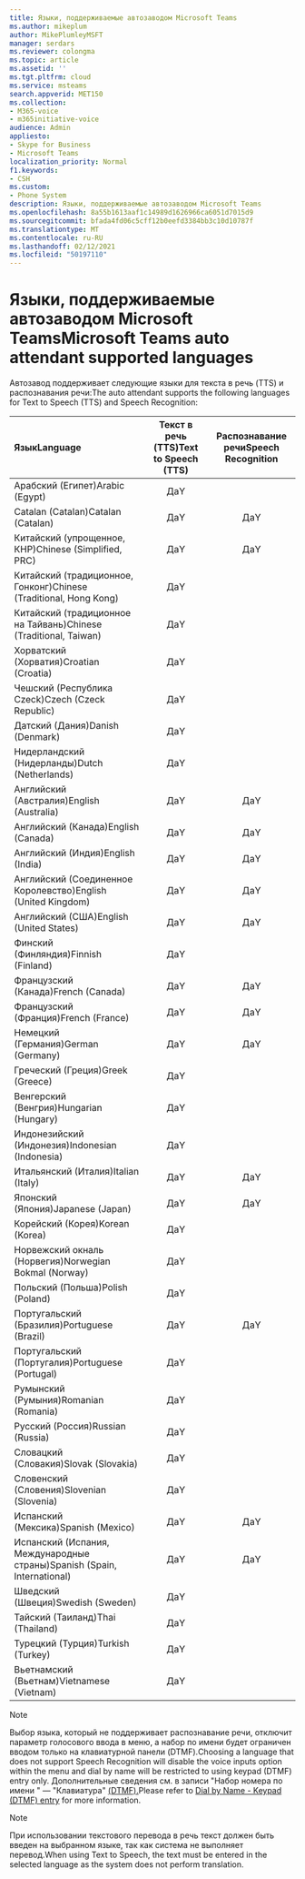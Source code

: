```yaml
---
title: Языки, поддерживаемые автозаводом Microsoft Teams
ms.author: mikeplum
author: MikePlumleyMSFT
manager: serdars
ms.reviewer: colongma
ms.topic: article
ms.assetid: ''
ms.tgt.pltfrm: cloud
ms.service: msteams
search.appverid: MET150
ms.collection:
- M365-voice
- m365initiative-voice
audience: Admin
appliesto:
- Skype for Business
- Microsoft Teams
localization_priority: Normal
f1.keywords:
- CSH
ms.custom:
- Phone System
description: Языки, поддерживаемые автозаводом Microsoft Teams
ms.openlocfilehash: 8a55b1613aaf1c14989d1626966ca6051d7015d9
ms.sourcegitcommit: bfada4fd06c5cff12b0eefd3384bb3c10d10787f
ms.translationtype: MT
ms.contentlocale: ru-RU
ms.lasthandoff: 02/12/2021
ms.locfileid: "50197110"
---
```

# <a name="microsoft-teams-auto-attendant-supported-languages"></a><span data-ttu-id="c9581-103">Языки, поддерживаемые автозаводом Microsoft Teams</span><span class="sxs-lookup"><span data-stu-id="c9581-103">Microsoft Teams auto attendant supported languages</span></span>

<span data-ttu-id="c9581-104">Автозавод поддерживает следующие языки для текста в речь (TTS) и распознавания речи:</span><span class="sxs-lookup"><span data-stu-id="c9581-104">The auto attendant supports the following languages for Text to Speech (TTS) and Speech Recognition:</span></span>

|<span data-ttu-id="c9581-105">Язык</span><span class="sxs-lookup"><span data-stu-id="c9581-105">Language</span></span>                                |<span data-ttu-id="c9581-106">Текст в речь (TTS)</span><span class="sxs-lookup"><span data-stu-id="c9581-106">Text to Speech (TTS)</span></span>     |<span data-ttu-id="c9581-107">Распознавание речи</span><span class="sxs-lookup"><span data-stu-id="c9581-107">Speech Recognition</span></span>                     |
|:---------------------------------------|:-----------------------:|:-------------------------------------:|
|<span data-ttu-id="c9581-108">Арабский (Египет)</span><span class="sxs-lookup"><span data-stu-id="c9581-108">Arabic (Egypt)</span></span>                          |<span data-ttu-id="c9581-109">Да</span><span class="sxs-lookup"><span data-stu-id="c9581-109">Y</span></span>                        |                                       |
|<span data-ttu-id="c9581-110">Catalan (Catalan)</span><span class="sxs-lookup"><span data-stu-id="c9581-110">Catalan (Catalan)</span></span>                       |<span data-ttu-id="c9581-111">Да</span><span class="sxs-lookup"><span data-stu-id="c9581-111">Y</span></span>                        |<span data-ttu-id="c9581-112">Да</span><span class="sxs-lookup"><span data-stu-id="c9581-112">Y</span></span>                                      |
|<span data-ttu-id="c9581-113">Китайский (упрощенное, КНР)</span><span class="sxs-lookup"><span data-stu-id="c9581-113">Chinese (Simplified, PRC)</span></span>               |<span data-ttu-id="c9581-114">Да</span><span class="sxs-lookup"><span data-stu-id="c9581-114">Y</span></span>                        |<span data-ttu-id="c9581-115">Да</span><span class="sxs-lookup"><span data-stu-id="c9581-115">Y</span></span>                                      |
|<span data-ttu-id="c9581-116">Китайский (традиционное, Гонконг)</span><span class="sxs-lookup"><span data-stu-id="c9581-116">Chinese (Traditional, Hong Kong)</span></span>        |<span data-ttu-id="c9581-117">Да</span><span class="sxs-lookup"><span data-stu-id="c9581-117">Y</span></span>                        |                                       |
|<span data-ttu-id="c9581-118">Китайский (традиционное на Тайвань)</span><span class="sxs-lookup"><span data-stu-id="c9581-118">Chinese (Traditional, Taiwan)</span></span>           |<span data-ttu-id="c9581-119">Да</span><span class="sxs-lookup"><span data-stu-id="c9581-119">Y</span></span>                        |                                       |    
|<span data-ttu-id="c9581-120">Хорватский (Хорватия)</span><span class="sxs-lookup"><span data-stu-id="c9581-120">Croatian (Croatia)</span></span>                      |<span data-ttu-id="c9581-121">Да</span><span class="sxs-lookup"><span data-stu-id="c9581-121">Y</span></span>                        |                                       |    
|<span data-ttu-id="c9581-122">Чешский (Республика Czeck)</span><span class="sxs-lookup"><span data-stu-id="c9581-122">Czech (Czeck Republic)</span></span>                  |<span data-ttu-id="c9581-123">Да</span><span class="sxs-lookup"><span data-stu-id="c9581-123">Y</span></span>                        |                                       |    
|<span data-ttu-id="c9581-124">Датский (Дания)</span><span class="sxs-lookup"><span data-stu-id="c9581-124">Danish (Denmark)</span></span>                        |<span data-ttu-id="c9581-125">Да</span><span class="sxs-lookup"><span data-stu-id="c9581-125">Y</span></span>                        |                                       |    
|<span data-ttu-id="c9581-126">Нидерландский (Нидерланды)</span><span class="sxs-lookup"><span data-stu-id="c9581-126">Dutch (Netherlands)</span></span>                     |<span data-ttu-id="c9581-127">Да</span><span class="sxs-lookup"><span data-stu-id="c9581-127">Y</span></span>                        |                                       |    
|<span data-ttu-id="c9581-128">Английский (Австралия)</span><span class="sxs-lookup"><span data-stu-id="c9581-128">English (Australia)</span></span>                     |<span data-ttu-id="c9581-129">Да</span><span class="sxs-lookup"><span data-stu-id="c9581-129">Y</span></span>                        |<span data-ttu-id="c9581-130">Да</span><span class="sxs-lookup"><span data-stu-id="c9581-130">Y</span></span>                                      |
|<span data-ttu-id="c9581-131">Английский (Канада)</span><span class="sxs-lookup"><span data-stu-id="c9581-131">English (Canada)</span></span>                        |<span data-ttu-id="c9581-132">Да</span><span class="sxs-lookup"><span data-stu-id="c9581-132">Y</span></span>                        |<span data-ttu-id="c9581-133">Да</span><span class="sxs-lookup"><span data-stu-id="c9581-133">Y</span></span>                                      |
|<span data-ttu-id="c9581-134">Английский (Индия)</span><span class="sxs-lookup"><span data-stu-id="c9581-134">English (India)</span></span>                         |<span data-ttu-id="c9581-135">Да</span><span class="sxs-lookup"><span data-stu-id="c9581-135">Y</span></span>                        |<span data-ttu-id="c9581-136">Да</span><span class="sxs-lookup"><span data-stu-id="c9581-136">Y</span></span>                                      |
|<span data-ttu-id="c9581-137">Английский (Соединенное Королевство)</span><span class="sxs-lookup"><span data-stu-id="c9581-137">English (United Kingdom)</span></span>                |<span data-ttu-id="c9581-138">Да</span><span class="sxs-lookup"><span data-stu-id="c9581-138">Y</span></span>                        |<span data-ttu-id="c9581-139">Да</span><span class="sxs-lookup"><span data-stu-id="c9581-139">Y</span></span>                                      |
|<span data-ttu-id="c9581-140">Английский (США)</span><span class="sxs-lookup"><span data-stu-id="c9581-140">English (United States)</span></span>                 |<span data-ttu-id="c9581-141">Да</span><span class="sxs-lookup"><span data-stu-id="c9581-141">Y</span></span>                        |<span data-ttu-id="c9581-142">Да</span><span class="sxs-lookup"><span data-stu-id="c9581-142">Y</span></span>                                      |
|<span data-ttu-id="c9581-143">Финский (Финляндия)</span><span class="sxs-lookup"><span data-stu-id="c9581-143">Finnish (Finland)</span></span>                       |<span data-ttu-id="c9581-144">Да</span><span class="sxs-lookup"><span data-stu-id="c9581-144">Y</span></span>                        |                                       |    
|<span data-ttu-id="c9581-145">Французский (Канада)</span><span class="sxs-lookup"><span data-stu-id="c9581-145">French (Canada)</span></span>                         |<span data-ttu-id="c9581-146">Да</span><span class="sxs-lookup"><span data-stu-id="c9581-146">Y</span></span>                        |<span data-ttu-id="c9581-147">Да</span><span class="sxs-lookup"><span data-stu-id="c9581-147">Y</span></span>                                      |
|<span data-ttu-id="c9581-148">Французский (Франция)</span><span class="sxs-lookup"><span data-stu-id="c9581-148">French (France)</span></span>                         |<span data-ttu-id="c9581-149">Да</span><span class="sxs-lookup"><span data-stu-id="c9581-149">Y</span></span>                        |<span data-ttu-id="c9581-150">Да</span><span class="sxs-lookup"><span data-stu-id="c9581-150">Y</span></span>                                      |
|<span data-ttu-id="c9581-151">Немецкий (Германия)</span><span class="sxs-lookup"><span data-stu-id="c9581-151">German (Germany)</span></span>                        |<span data-ttu-id="c9581-152">Да</span><span class="sxs-lookup"><span data-stu-id="c9581-152">Y</span></span>                        |<span data-ttu-id="c9581-153">Да</span><span class="sxs-lookup"><span data-stu-id="c9581-153">Y</span></span>                                      |
|<span data-ttu-id="c9581-154">Греческий (Греция)</span><span class="sxs-lookup"><span data-stu-id="c9581-154">Greek (Greece)</span></span>                          |<span data-ttu-id="c9581-155">Да</span><span class="sxs-lookup"><span data-stu-id="c9581-155">Y</span></span>                        |                                       |
|<span data-ttu-id="c9581-156">Венгерский (Венгрия)</span><span class="sxs-lookup"><span data-stu-id="c9581-156">Hungarian (Hungary)</span></span>                     |<span data-ttu-id="c9581-157">Да</span><span class="sxs-lookup"><span data-stu-id="c9581-157">Y</span></span>                        |                                       |
|<span data-ttu-id="c9581-158">Индонезийский (Индонезия)</span><span class="sxs-lookup"><span data-stu-id="c9581-158">Indonesian (Indonesia)</span></span>                  |<span data-ttu-id="c9581-159">Да</span><span class="sxs-lookup"><span data-stu-id="c9581-159">Y</span></span>                        |                                       |
|<span data-ttu-id="c9581-160">Итальянский (Италия)</span><span class="sxs-lookup"><span data-stu-id="c9581-160">Italian (Italy)</span></span>                         |<span data-ttu-id="c9581-161">Да</span><span class="sxs-lookup"><span data-stu-id="c9581-161">Y</span></span>                        |<span data-ttu-id="c9581-162">Да</span><span class="sxs-lookup"><span data-stu-id="c9581-162">Y</span></span>                                      |
|<span data-ttu-id="c9581-163">Японский (Япония)</span><span class="sxs-lookup"><span data-stu-id="c9581-163">Japanese (Japan)</span></span>                        |<span data-ttu-id="c9581-164">Да</span><span class="sxs-lookup"><span data-stu-id="c9581-164">Y</span></span>                        |<span data-ttu-id="c9581-165">Да</span><span class="sxs-lookup"><span data-stu-id="c9581-165">Y</span></span>                                      |
|<span data-ttu-id="c9581-166">Корейский (Корея)</span><span class="sxs-lookup"><span data-stu-id="c9581-166">Korean (Korea)</span></span>                          |<span data-ttu-id="c9581-167">Да</span><span class="sxs-lookup"><span data-stu-id="c9581-167">Y</span></span>                        |                                       |    
|<span data-ttu-id="c9581-168">Норвежский окналь (Норвегия)</span><span class="sxs-lookup"><span data-stu-id="c9581-168">Norwegian Bokmal (Norway)</span></span>               |<span data-ttu-id="c9581-169">Да</span><span class="sxs-lookup"><span data-stu-id="c9581-169">Y</span></span>                        |                                       |    
|<span data-ttu-id="c9581-170">Польский (Польша)</span><span class="sxs-lookup"><span data-stu-id="c9581-170">Polish (Poland)</span></span>                         |<span data-ttu-id="c9581-171">Да</span><span class="sxs-lookup"><span data-stu-id="c9581-171">Y</span></span>                        |                                       |    
|<span data-ttu-id="c9581-172">Португальский (Бразилия)</span><span class="sxs-lookup"><span data-stu-id="c9581-172">Portuguese (Brazil)</span></span>                     |<span data-ttu-id="c9581-173">Да</span><span class="sxs-lookup"><span data-stu-id="c9581-173">Y</span></span>                        |<span data-ttu-id="c9581-174">Да</span><span class="sxs-lookup"><span data-stu-id="c9581-174">Y</span></span>                                      |
|<span data-ttu-id="c9581-175">Португальский (Португалия)</span><span class="sxs-lookup"><span data-stu-id="c9581-175">Portuguese (Portugal)</span></span>                   |<span data-ttu-id="c9581-176">Да</span><span class="sxs-lookup"><span data-stu-id="c9581-176">Y</span></span>                        |                                       |    
|<span data-ttu-id="c9581-177">Румынский (Румыния)</span><span class="sxs-lookup"><span data-stu-id="c9581-177">Romanian (Romania)</span></span>                      |<span data-ttu-id="c9581-178">Да</span><span class="sxs-lookup"><span data-stu-id="c9581-178">Y</span></span>                        |                                       |    
|<span data-ttu-id="c9581-179">Русский (Россия)</span><span class="sxs-lookup"><span data-stu-id="c9581-179">Russian (Russia)</span></span>                        |<span data-ttu-id="c9581-180">Да</span><span class="sxs-lookup"><span data-stu-id="c9581-180">Y</span></span>                        |                                       |    
|<span data-ttu-id="c9581-181">Словацкий (Словакия)</span><span class="sxs-lookup"><span data-stu-id="c9581-181">Slovak (Slovakia)</span></span>                       |<span data-ttu-id="c9581-182">Да</span><span class="sxs-lookup"><span data-stu-id="c9581-182">Y</span></span>                        |                                       |    
|<span data-ttu-id="c9581-183">Словенский (Словения)</span><span class="sxs-lookup"><span data-stu-id="c9581-183">Slovenian (Slovenia)</span></span>                    |<span data-ttu-id="c9581-184">Да</span><span class="sxs-lookup"><span data-stu-id="c9581-184">Y</span></span>                        |                                       |    
|<span data-ttu-id="c9581-185">Испанский (Мексика)</span><span class="sxs-lookup"><span data-stu-id="c9581-185">Spanish (Mexico)</span></span>                        |<span data-ttu-id="c9581-186">Да</span><span class="sxs-lookup"><span data-stu-id="c9581-186">Y</span></span>                        |<span data-ttu-id="c9581-187">Да</span><span class="sxs-lookup"><span data-stu-id="c9581-187">Y</span></span>                                      |
|<span data-ttu-id="c9581-188">Испанский (Испания, Международные страны)</span><span class="sxs-lookup"><span data-stu-id="c9581-188">Spanish (Spain, International)</span></span>          |<span data-ttu-id="c9581-189">Да</span><span class="sxs-lookup"><span data-stu-id="c9581-189">Y</span></span>                        |<span data-ttu-id="c9581-190">Да</span><span class="sxs-lookup"><span data-stu-id="c9581-190">Y</span></span>                                      |
|<span data-ttu-id="c9581-191">Шведский (Швеция)</span><span class="sxs-lookup"><span data-stu-id="c9581-191">Swedish (Sweden)</span></span>                        |<span data-ttu-id="c9581-192">Да</span><span class="sxs-lookup"><span data-stu-id="c9581-192">Y</span></span>                        |                                       |    
|<span data-ttu-id="c9581-193">Тайский (Таиланд)</span><span class="sxs-lookup"><span data-stu-id="c9581-193">Thai (Thailand)</span></span>                         |<span data-ttu-id="c9581-194">Да</span><span class="sxs-lookup"><span data-stu-id="c9581-194">Y</span></span>                        |                                       |    
|<span data-ttu-id="c9581-195">Турецкий (Турция)</span><span class="sxs-lookup"><span data-stu-id="c9581-195">Turkish (Turkey)</span></span>                        |<span data-ttu-id="c9581-196">Да</span><span class="sxs-lookup"><span data-stu-id="c9581-196">Y</span></span>                        |                                       |    
|<span data-ttu-id="c9581-197">Вьетнамский (Вьетнам)</span><span class="sxs-lookup"><span data-stu-id="c9581-197">Vietnamese (Vietnam)</span></span>                    |<span data-ttu-id="c9581-198">Да</span><span class="sxs-lookup"><span data-stu-id="c9581-198">Y</span></span>                        |                                       |    

> [!NOTE]
> <span data-ttu-id="c9581-199">Выбор языка, который не поддерживает распознавание речи, отключит параметр голосового ввода в меню, а набор по имени будет ограничен вводом только на клавиатурной панели (DTMF).</span><span class="sxs-lookup"><span data-stu-id="c9581-199">Choosing a language that does not support Speech Recognition will disable the voice inputs option within the menu and dial by name will be restricted to using keypad (DTMF) entry only.</span></span> <span data-ttu-id="c9581-200">Дополнительные сведения см. в записи "Набор номера по имени " — "Клавиатура" [(DTMF).](dial-voice-reference.md#dial-by-name---keypad-dtmf-entry)</span><span class="sxs-lookup"><span data-stu-id="c9581-200">Please refer to [Dial by Name - Keypad (DTMF) entry](dial-voice-reference.md#dial-by-name---keypad-dtmf-entry) for more information.</span></span>

> [!NOTE]
> <span data-ttu-id="c9581-201">При использовании текстового перевода в речь текст должен быть введен на выбранном языке, так как система не выполняет перевод.</span><span class="sxs-lookup"><span data-stu-id="c9581-201">When using Text to Speech, the text must be entered in the selected language as the system does not perform translation.</span></span>
